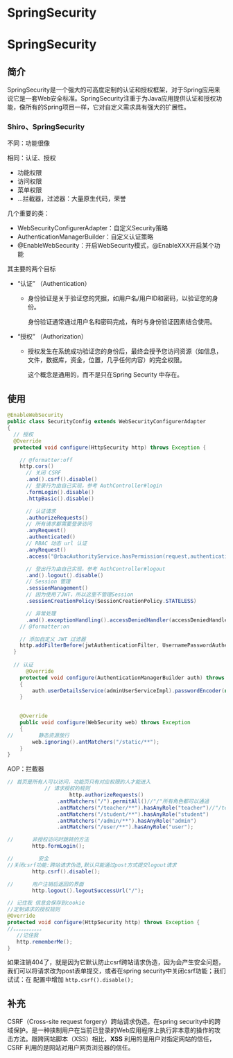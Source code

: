 # SpringSecurity


# SpringSecurity

## 简介

SpringSecurity是一个强大的可高度定制的认证和授权框架，对于Spring应用来说它是一套Web安全标准。SpringSecurity注重于为Java应用提供认证和授权功能，像所有的Spring项目一样，它对自定义需求具有强大的扩展性。

### Shiro、SpringSecurity

不同：功能很像

相同：认证、授权

* 功能权限
* 访问权限
* 菜单权限
* …拦截器，过滤器：大量原生代码，荣誉

几个重要的类：

* WebSecurityConfigurerAdapter：自定义Security策略
* AuthenticationManagerBuilder：自定义认证策略
* @EnableWebSecurity：开启WebSecurity模式，@EnableXXX开启某个功能

其主要的两个目标

- “认证” （Authentication）

  - 身份验证是关于验证您的凭据，如用户名/用户ID和密码，以验证您的身份。

    身份验证通常通过用户名和密码完成，有时与身份验证因素结合使用。

- “授权” （Authorization）

  - 授权发生在系统成功验证您的身份后，最终会授予您访问资源（如信息，文件，数据库，资金，位置，几乎任何内容）的完全权限。

    这个概念是通用的，而不是只在Spring Security 中存在。

## 使用

```java
@EnableWebSecurity
public class SecurityConfig extends WebSecurityConfigurerAdapter
{
  // 授权
  @Override
  protected void configure(HttpSecurity http) throws Exception {

    // @formatter:off
    http.cors()
      // 关闭 CSRF
      .and().csrf().disable()
      // 登录行为由自己实现，参考 AuthController#login
      .formLogin().disable()
      .httpBasic().disable()

      // 认证请求
      .authorizeRequests()
      // 所有请求都需要登录访问
      .anyRequest()
      .authenticated()
      // RBAC 动态 url 认证
      .anyRequest()
      .access("@rbacAuthorityService.hasPermission(request,authentication)")

      // 登出行为由自己实现，参考 AuthController#logout
      .and().logout().disable()
      // Session 管理
      .sessionManagement()
      // 因为使用了JWT，所以这里不管理Session
      .sessionCreationPolicy(SessionCreationPolicy.STATELESS)

      // 异常处理
      .and().exceptionHandling().accessDeniedHandler(accessDeniedHandler);
    // @formatter:on

    // 添加自定义 JWT 过滤器
    http.addFilterBefore(jwtAuthenticationFilter, UsernamePasswordAuthenticationFilter.class);
  }
  
  // 认证
      @Override
    protected void configure(AuthenticationManagerBuilder auth) throws Exception
    {
        auth.userDetailsService(adminUserServiceImpl).passwordEncoder(new BCryptPasswordEncoder());
    }

  
    @Override
    public void configure(WebSecurity web) throws Exception
    {
//        静态资源放行
        web.ignoring().antMatchers("/static/**");
    }
}
```

AOP：拦截器

```java
// 首页是所有人可以访问，功能页只有对应权限的人才能进入
			// 请求授权的规则
					http.authorizeRequests()
                .antMatchers("/").permitAll()//"/"所有角色都可以通過
                .antMatchers("/teacher/**").hasAnyRole("teacher")//"/teacher/**"只有角色為teacher才可以通過
                .antMatchers("/student/**").hasAnyRole("student")
                .antMatchers("/admin/**").hasAnyRole("admin")
                .antMatchers("/user/**").hasAnyRole("user");

//      非授权访问时跳转的方法
        http.formLogin();

//        安全
//关闭csrf功能:跨站请求伪造,默认只能通过post方式提交logout请求
        http.csrf().disable();

//      用户注销后返回的界面
        http.logout().logoutSuccessUrl("/");

// 记住我 信息会保存到cookie
//定制请求的授权规则
@Override
protected void configure(HttpSecurity http) throws Exception {
//。。。。。。。。。。。
   //记住我
   http.rememberMe();
}
```

如果注销404了，就是因为它默认防止csrf跨站请求伪造，因为会产生安全问题，我们可以将请求改为post表单提交，或者在spring security中关闭csrf功能；我们试试：在 配置中增加 `http.csrf().disable();`

## 补充

CSRF（Cross-site request forgery）跨站请求伪造。在spring security中的跨域保护。是一种挟制用户在当前已登录的Web应用程序上执行非本意的操作的攻击方法。跟跨网站脚本（XSS）相比，**XSS** 利用的是用户对指定网站的信任，CSRF 利用的是网站对用户网页浏览器的信任。


